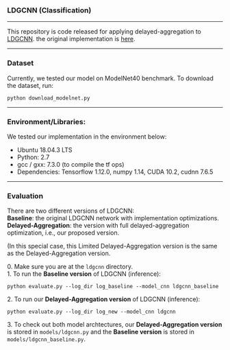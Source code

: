 ### LDGCNN (Classification)
------------
This repository is code released for applying delayed-aggregation to [LDGCNN](https://arxiv.org/pdf/1904.10014.pdf). the original implementation is [here](https://github.com/KuangenZhang/ldgcnn). 

---

### Dataset 
Currently, we tested our model on ModelNet40 benchmark. To download the dataset, run: 
```
python download_modelnet.py
``` 

---

### Environment/Libraries: 
We tested our implementation in the environment below:
-   Ubuntu 18.04.3 LTS
-   Python: 2.7 <br>
- gcc / gxx: 7.3.0 (to compile the tf ops)
-   Dependencies: Tensorflow 1.12.0, numpy 1.14, CUDA 10.2, cudnn 7.6.5

---

### Evaluation

There are two different versions of LDGCNN: <br>
**Baseline**: the original LDGCNN network with implementation optimizations. <br>
**Delayed-Aggregation**: the version with full delayed-aggregation optimization, i.e., our proposed version. <br>

(In this special case, this Limited Delayed-Aggregation version is the same as the Delayed-Aggregation version.

0\. Make sure you are at the `ldgcnn` directory. <br>
1\. To run the **Baseline version** of LDGCNN (inference):
```
python evaluate.py --log_dir log_baseline --model_cnn ldgcnn_baseline
```

2\. To run our **Delayed-Aggregation version** of LDGCNN (inference):
```
python evaluate.py --log_dir log_new --model_cnn ldgcnn
```

3\. To check out both model archtectures, our **Delayed-Aggregation version** is stored in `models/ldgcnn.py` and the **Baseline version** is stored in `models/ldgcnn_baseline.py`.

